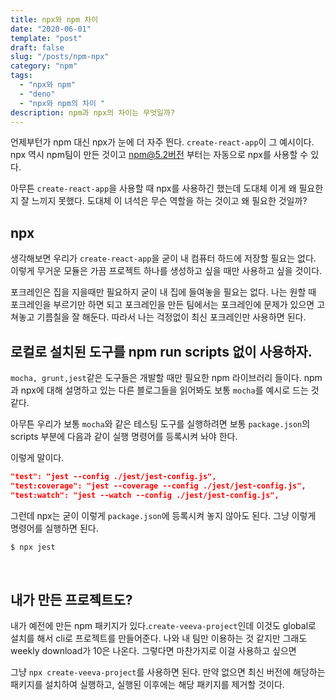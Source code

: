 ```yaml
---
title: npx와 npm 차이
date: "2020-06-01"
template: "post"
draft: false
slug: "/posts/npm-npx"
category: "npm"
tags:
  - "npx와 npm"
  - "deno"
  - "npx와 npm의 차이 "
description: npm과 npx의 차이는 무엇일까?
---
```


언제부턴가 npm 대신 npx가 눈에 더 자주 띈다. `create-react-app`이 그 예시이다.
npx 역시 npm팀이 만든 것이고 npm@5.2버전 부터는 자동으로 npx를 사용할 수 있다.

아무튼 `create-react-app`을 사용할 때 npx를 사용하긴 했는데 도대체 이게 왜 필요한지 잘 느끼지 못했다. 도대체 이 녀석은 무슨 역할을 하는 것이고 왜 필요한 것일까?

## npx

생각해보면 우리가 `create-react-app`을 굳이 내 컴퓨터 하드에 저장할 필요는 없다.
이렇게 무거운 모듈은 가끔 프로젝트 하나를 생성하고 싶을 때만 사용하고 싶을 것이다.

포크레인은 집을 지을때만 필요하지 굳이 내 집에 들여놓을 필요는 없다. 나는 원할 때 포크레인을 부르기만 하면 되고 포크레인을 만든 팀에서는 포크레인에 문제가 있으면 고쳐놓고 기름칠을 잘 해둔다. 따라서 나는 걱정없이 최신 포크레인만 사용하면 된다.

## 로컬로 설치된 도구를 npm run scripts 없이 사용하자.

`mocha, grunt,jest`같은 도구들은 개발할 때만 필요한 npm 라이브러리 들이다.
npm과 npx에 대해 설명하고 있는 다른 블로그들을 읽어봐도 보통 `mocha`를 예시로 드는 것 같다.

아무튼 우리가 보통 `mocha`와 같은 테스팅 도구를 실행하려면 보통 `package.json`의 scripts 부분에 다음과 같이 실행 명령어를 등록시켜 놔야 한다.

이렇게 말이다.

```json
"test": "jest --config ./jest/jest-config.js",
"test:coverage": "jest --coverage --config ./jest/jest-config.js",
"test:watch": "jest --watch --config ./jest/jest-config.js",
```

그런데 npx는 굳이 이렇게 `package.json`에 등록시켜 놓지 않아도 된다.
그냥 이렇게 명령어를 실행하면 된다.

```bash
$ npx jest
```

<Br>

## 내가 만든 프로젝트도?

내가 예전에 만든 npm 패키지가 있다.`create-veeva-project`인데 이것도 global로 설치를 해서 cli로 프로젝트를 만들어준다. 나와 내 팀만 이용하는 것 같지만 그래도 weekly download가 10은 나온다. 그렇다면 마찬가지로 이걸 사용하고 싶으면

그냥 `npx create-veeva-project`를 사용하면 된다. 만약 없으면 최신 버전에 해당하는 패키지를 설치하여 실행하고, 실행된 이후에는 해당 패키지를 제거할 것이다.
